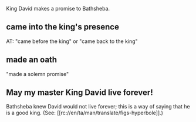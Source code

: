 King David makes a promise to Bathsheba.

## came into the king's presence ##

AT: "came before the king" or "came back to the king"

## made an oath ##

"made a solemn promise"

## May my master King David live forever! ##

Bathsheba knew David would not live forever; this is a way of saying that he is a good king. (See: [[rc://en/ta/man/translate/figs-hyperbole]].)